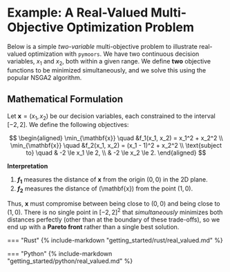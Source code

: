 # Example: A Real-Valued Multi-Objective Optimization Problem

Below is a simple *two-variable* multi-objective problem to illustrate real-valued optimization with `pymoors`. We have two continuous decision variables, $x_1$ and $x_2$, both within a given range. We define **two** objective functions to be minimized simultaneously, and we solve this using the popular NSGA2 algorithm.

## Mathematical Formulation

Let $\mathbf{x} = (x_1, x_2)$ be our decision variables, each constrained to the interval $[-2, 2]$. We define the following objectives:

$$
\begin{aligned}
\min_{\mathbf{x}} \quad
&f_1(x_1, x_2) = x_1^2 + x_2^2 \\
\min_{\mathbf{x}} \quad
&f_2(x_1, x_2) = (x_1 - 1)^2 + x_2^2 \\
\text{subject to} \quad
& -2 \le x_1 \le 2, \\
& -2 \le x_2 \le 2.
\end{aligned}
$$

**Interpretation**

1. **$f_1$** measures the distance of $\mathbf{x}$ from the origin $(0,0)$ in the 2D plane.
2. **$f_2$** measures the distance of \(\mathbf{x}\) from the point $(1,0)$.

Thus, $\mathbf{x}$ must compromise between being close to $(0,0)$ and being close to $(1,0)$. There is no single point in $[-2,2]^2$ that *simultaneously* minimizes both distances perfectly (other than at the boundary of these trade-offs), so we end up with a **Pareto front** rather than a single best solution.


=== "Rust"
    {% include-markdown "getting_started/rust/real_valued.md" %}

=== "Python"
    {% include-markdown "getting_started/python/real_valued.md" %}
